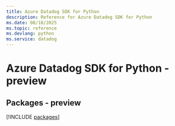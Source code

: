 ```yaml
---
title: Azure Datadog SDK for Python
description: Reference for Azure Datadog SDK for Python
ms.date: 08/18/2025
ms.topic: reference
ms.devlang: python
ms.service: datadog
---
```

# Azure Datadog SDK for Python - preview
## Packages - preview
[!INCLUDE [packages](datadog-index.md)]